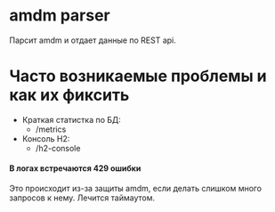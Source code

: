 # amdm parser

Парсит amdm и отдает данные по REST api.

# Часто возникаемые проблемы и как их фиксить

- Краткая статистка по БД:
    - /metrics
- Консоль H2:
    - /h2-console

#### В логах встречаются 429 ошибки

Это происходит из-за защиты amdm, если делать слишком много запросов к нему.
Лечится таймаутом. 
